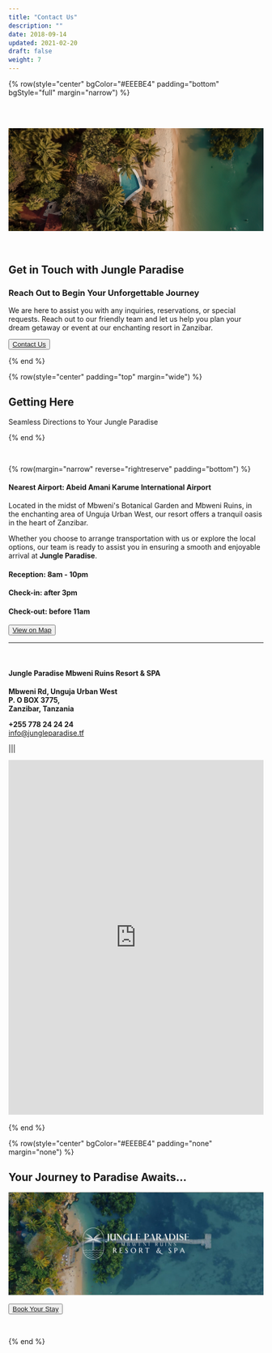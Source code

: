 ```yaml
---
title: "Contact Us"
description: ""
date: 2018-09-14
updated: 2021-02-20
draft: false
weight: 7
---
```


<!-- section 1 (header) -->

{% row(style="center" bgColor="#EEEBE4" padding="bottom" bgStyle="full" margin="narrow") %}

<br>

<br>

<div class="container mx-auto">

![Image](./img/contactus_header.webp#mx-auto)

<br />

## Get in Touch with Jungle Paradise

### Reach Out to Begin Your Unforgettable Journey

<p class="max-w-6xl mx-auto">We are here to assist you with any inquiries, reservations, or special requests. Reach out to our friendly team and let us help you plan your dream getaway or event at our enchanting resort in Zanzibar.</p>



<button><a href="mailto:info@jungleparadise.tf" target="_blank">Contact Us</a></button>
</div>

{% end %}

<div class="container mx-auto"> 



<!-- section 2 -->

{% row(style="center" padding="top" margin="wide") %}

## Getting Here

Seamless Directions to Your Jungle Paradise

{% end %}


<br>

{% row(margin="narrow" reverse="rightreserve" padding="bottom") %}

#### **Nearest Airport:** Abeid Amani Karume International Airport

Located in the midst of Mbweni's Botanical Garden and Mbweni Ruins, in the enchanting area of Unguja Urban West, our resort offers a tranquil oasis in the heart of Zanzibar. 

Whether you choose to arrange transportation with us or explore the local options, our team is ready to assist you in ensuring a smooth and enjoyable arrival at **Jungle Paradise**.

#### **Reception:** 8am - 10pm

#### **Check-in:** after 3pm

#### **Check-out:** before 11am

<button><a href="https://goo.gl/maps/aspoCwL4WjADUDx58" target="_blank">View on Map</a></button>



<hr class="w-1/2" />

<br>

#### Jungle Paradise Mbweni Ruins Resort & SPA

**Mbweni Rd, Unguja Urban West**<br>
**P. O BOX 3775,** <br>
**Zanzibar, Tanzania**<br>

**+255 778 24 24 24**<br>
<a href="mailto:info@jungleparadise.tf" target="_blank" style="color: #775840!important">info@jungleparadise.tf</a>

|||

<iframe src="https://www.google.com/maps/embed?pb=!1m14!1m8!1m3!1d15865.614525443263!2d39.2018475!3d-6.2103759!3m2!1i1024!2i768!4f13.1!3m3!1m2!1s0x0%3A0x4a79d84b9b2ea768!2sJungle%20Paradise%20Beach%20Resort%20%26%20Spa!5e0!3m2!1sen!2sua!4v1669044476911!5m2!1sen!2sua" width="100%" height="700" style="border:0; " allowfullscreen="" loading="lazy" referrerpolicy="no-referrer-when-downgrade" id="ae_iframe_tcxkp1qz"></iframe>

{% end %}

</div>

{% row(style="center" bgColor="#EEEBE4" padding="none" margin="none") %}

## Your Journey to Paradise Awaits...

![Image](./img/contactus_bottom.webp#fill)


<button><a href="https://hotels.cloudbeds.com/reservation/DNw5Ek#checkin=2023-08-16&checkout=2023-08-17" target="_blank">Book Your Stay</a></button>

<br>

{% end %}

<style>

</style>